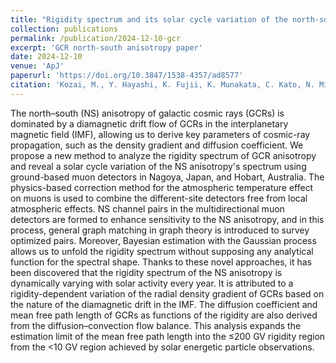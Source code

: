 ```yaml
---
title: "Rigidity spectrum and its solar cycle variation of the north-south anisotropy in galactic cosmic-rays observed by ground-based muon detectors"
collection: publications
permalink: /publication/2024-12-10-gcr
excerpt: 'GCR north-south anisotropy paper'
date: 2024-12-10
venue: 'ApJ'
paperurl: 'https://doi.org/10.3847/1538-4357/ad8577'
citation: 'Kozai, M., Y. Hayashi, K. Fujii, K. Munakata, C. Kato, N. Miyashita, A. Kadokura, R. Kataoka, S. Miyake, M. L. Duldig, J. E. Humble, and K. Iwai (2024). &quot;Rigidity spectrum and its solar cycle variation of the north-south anisotropy in galactic cosmic-rays observed by ground-based muon detectors&quot; <i>ApJ</i>. 977, 160.'
---
```


The north–south (NS) anisotropy of galactic cosmic rays (GCRs) is dominated by a diamagnetic drift flow of GCRs in the interplanetary magnetic field (IMF), allowing us to derive key parameters of cosmic-ray propagation, such as the density gradient and diffusion coefficient. We propose a new method to analyze the rigidity spectrum of GCR anisotropy and reveal a solar cycle variation of the NS anisotropy's spectrum using ground-based muon detectors in Nagoya, Japan, and Hobart, Australia. The physics-based correction method for the atmospheric temperature effect on muons is used to combine the different-site detectors free from local atmospheric effects. NS channel pairs in the multidirectional muon detectors are formed to enhance sensitivity to the NS anisotropy, and in this process, general graph matching in graph theory is introduced to survey optimized pairs. Moreover, Bayesian estimation with the Gaussian process allows us to unfold the rigidity spectrum without supposing any analytical function for the spectral shape. Thanks to these novel approaches, it has been discovered that the rigidity spectrum of the NS anisotropy is dynamically varying with solar activity every year. It is attributed to a rigidity-dependent variation of the radial density gradient of GCRs based on the nature of the diamagnetic drift in the IMF. The diffusion coefficient and mean free path length of GCRs as functions of the rigidity are also derived from the diffusion–convection flow balance. This analysis expands the estimation limit of the mean free path length into the ≤200 GV rigidity region from the <10 GV region achieved by solar energetic particle observations.
